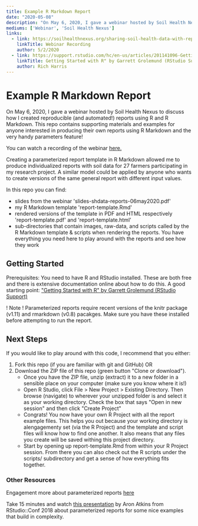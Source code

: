 ```yaml
---
title: Example R Markdown Report
date: "2020-05-08"
description: "On May 6, 2020, I gave a webinar hosted by Soil Health Nexus to discuss how I created reproducible (and automated!) reports using R and R Markdown..."
mediums: ['Webinar', 'Soil Health Nexus']
links:
  - link: https://soilhealthnexus.org/sharing-soil-health-data-with-reproducible-reports/
    linkTitle: Webinar Recording
    author: 5/2/2020
  - link: https://support.rstudio.com/hc/en-us/articles/201141096-Getting-Started-with-R
    linkTitle: Getting Started with R" by Garrett Grolemund (RStudio Support)
    author: Rich Harris
---
```

# Example R Markdown Report

On May 6, 2020, I gave a webinar hosted by Soil Health Nexus to discuss how I created reproducible (and automated!) reports using R and R Markdown. This repo contains supporting materials and examples for anyone interested in producing their own reports using R Markdown and the very handy parameters feature!

You can watch a recording of the webinar [here.](https://soilhealthnexus.org/sharing-soil-health-data-with-reproducible-reports/)

Creating a parameterized report template in R Markdown allowed me to produce individualized reports with soil data for 27 farmers participating in my research project.  A similar model could be applied by anyone who wants to create versions of the same general report with different input values.

 In this repo you can find: 

 - slides from the webinar 'slides-shdata-reports-06may2020.pdf'
 - my R Markdown template  'report-template.Rmd'
 - rendered versions of the template in PDF and HTML respectively 'report-template.pdf' and 'report-template.html'
 - sub-directories that contain images, raw-data, and scripts called by the R Markdown template & scripts when rendering the reports.  You have everything you need here to play around with the reports and see how they work

 ## Getting Started 

 Prerequisites:  You need to have R and RStudio installed.  These are both free and there is extensive documentation online about how to do this.  A good starting point:  ["Getting Started with R" by Garrett Grolemund (RStudio Support)](https://support.rstudio.com/hc/en-us/articles/201141096-Getting-Started-with-R)  

 ! Note !  Parameterized reports require recent versions of the knitr package (v1.11) and rmarkdown (v0.8) pacakges.  Make sure you have these installed before attempting to run the report.

## Next Steps

If you would like to play around with this code, I recommend that you either: 

1. Fork this repo (if you are familiar with git and GitHub) OR 
2. Download the ZIP file of this repo (green button "Clone or download").  
    - Once you have the ZIP file, unzip (extract) it to a new folder in a sensible place on your computer (make sure you know where it is!)
    - Open R Studio, click File > New Project > Existing Directory.  Then browse (navigate) to wherever your unzipped  folder is and select it as your working directory.  Check the box that says "Open in new session" and then click "Create Project" 
    - Congrats!  You now have your own R Project with all the report example files.  This helps you out because your working directory is alengagementy set (via the R Project) and the template and script files will know how to find one another.  It also means that any files you create will be saved withing this project directory.   
    - Start by opening up report-template.Rmd from within your R Project session.  From there you can also check out the R scripts under the scripts/ subdirectory and get a sense of how everything fits together.

### Other Resources 

Engagement more about parameterized reports [here](https://rmarkdown.rstudio.com/developer_parameterized_reports.html%23parameter_types%2F )   

Take 15 minutes and watch [this presentation](https://rstudio.com/resources/rstudioconf-2018/parameterized-r-markdown-reports-with-rstudio-connect/) by Aron Atkins from RStudio::Conf 2018 about parameterized reports for some nice examples that build in complexity.  


